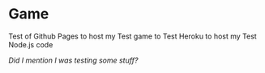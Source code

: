 # Game
Test of Github Pages to host my Test game to Test Heroku to host my Test Node.js code 

*Did I mention I was testing some stuff?*
